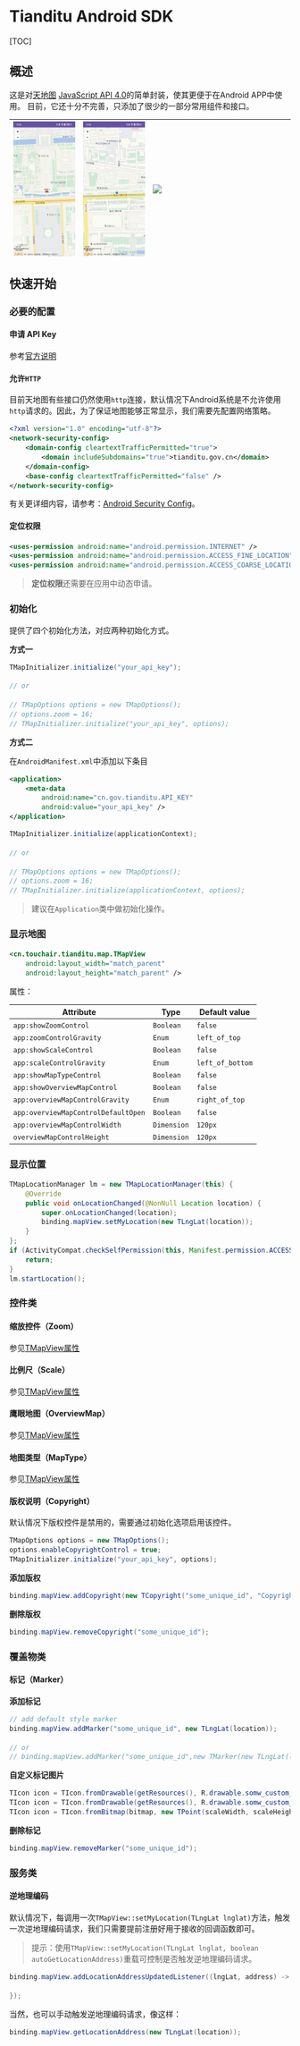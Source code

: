 # Tianditu Android SDK

[TOC]

## 概述

这是对[天地图](https://www.tianditu.gov.cn/) [JavaScript API 4.0](http://lbs.tianditu.gov.cn/api/js4.0/guide.html)的简单封装，使其更便于在Android APP中使用。 目前，它还十分不完善，只添加了很少的一部分常用组件和接口。

| <img src="./Screenshots/Screenshot_20250305_164256.png" width=240 align=left /> | <img src="./Screenshots/Screenshot_20250305_164448.png" width=240 align=left /> | <img src="./Screenshots/Screenshot_20250305_165352.png" width=240 align=left /> |
| :----------------------------------------------------------- | ------------------------------------------------------------ | ------------------------------------------------------------ |

## 快速开始

### 必要的配置

#### 申请 API Key

参考[官方说明](http://lbs.tianditu.gov.cn/home.html)

#### 允许`HTTP`

目前天地图有些接口仍然使用`http`连接，默认情况下Android系统是不允许使用`http`请求的。因此，为了保证地图能够正常显示，我们需要先配置网络策略。

```xml
<?xml version="1.0" encoding="utf-8"?>
<network-security-config>
    <domain-config cleartextTrafficPermitted="true">
        <domain includeSubdomains="true">tianditu.gov.cn</domain>
    </domain-config>
    <base-config cleartextTrafficPermitted="false" />
</network-security-config>
```
有关更详细内容，请参考：[Android Security Config](https://developer.android.com/privacy-and-security/security-config)。

#### 定位权限

```xml
<uses-permission android:name="android.permission.INTERNET" />
<uses-permission android:name="android.permission.ACCESS_FINE_LOCATION" />
<uses-permission android:name="android.permission.ACCESS_COARSE_LOCATION" />
```

> **定位权限**还需要在应用中动态申请。

### 初始化

提供了四个初始化方法，对应两种初始化方式。

**方式一**

```java
TMapInitializer.initialize("your_api_key");

// or

// TMapOptions options = new TMapOptions();
// options.zoom = 16;
// TMapInitializer.initialize("your_api_key", options);
```

**方式二**

在`AndroidManifest.xml`中添加以下条目
```xml
<application>
    <meta-data
        android:name="cn.gov.tianditu.API_KEY"
        android:value="your_api_key" />
</application>
```

```java
TMapInitializer.initialize(applicationContext);

// or

// TMapOptions options = new TMapOptions();
// options.zoom = 16;
// TMapInitializer.initialize(applicationContext, options);
```

> 建议在`Application`类中做初始化操作。

### 显示地图

```xml
<cn.touchair.tianditu.map.TMapView
    android:layout_width="match_parent"
    android:layout_height="match_parent" />
```

属性：

| Attribute                           | Type        | Default value    |
| ----------------------------------- | ----------- | ---------------- |
| `app:showZoomControl`               | `Boolean`   | `false`          |
| `app:zoomControlGravity`            | `Enum`      | `left_of_top`    |
| `app:showScaleControl`              | `Boolean`   | `false`          |
| `app:scaleControlGravity`           | `Enum`      | `left_of_bottom` |
| `app:showMapTypeControl`            | `Boolean`   | `false`          |
| `app:showOverviewMapControl`        | `Boolean`   | `false`          |
| `app:overviewMapControlGravity`     | `Enum`      | `right_of_top`   |
| `app:overviewMapControlDefaultOpen` | `Boolean`   | `false`          |
| `app:overviewMapControlWidth`       | `Dimension` | `120px`          |
| `overviewMapControlHeight`          | `Dimension` | `120px`          |

### 显示位置

```java
TMapLocationManager lm = new TMapLocationManager(this) {
    @Override
    public void onLocationChanged(@NonNull Location location) {
        super.onLocationChanged(location);
        binding.mapView.setMyLocation(new TLngLat(location));
    }
};
if (ActivityCompat.checkSelfPermission(this, Manifest.permission.ACCESS_FINE_LOCATION) != PackageManager.PERMISSION_GRANTED) {
    return;
}
lm.startLocation();
```

### 控件类

#### 缩放控件（Zoom）

参见[TMapView属性](#显示地图)

#### 比例尺（Scale）

参见[TMapView属性](#显示地图)

#### 鹰眼地图（OverviewMap）

参见[TMapView属性](#显示地图)

#### 地图类型（MapType）

参见[TMapView属性](#显示地图)

#### 版权说明（Copyright）

默认情况下版权控件是禁用的，需要通过初始化选项启用该控件。

```java
TMapOptions options = new TMapOptions();
options.enableCopyrightControl = true;
TMapInitializer.initialize("your_api_key", options);
```

**添加版权**

```java
binding.mapView.addCopyright(new TCopyright("some_unique_id", "Copyright (C) 2022 Tianditu. All rights reserved."));
```

**删除版权**

```java
binding.mapView.removeCopyright("some_unique_id");
```

### 覆盖物类

#### 标记（Marker）

**添加标记**

```java
// add default style marker
binding.mapView.addMarker("some_unique_id", new TLngLat(location));

// or
// binding.mapView.addMarker("some_unique_id",new TMarker(new TLngLat(location), TIcon.PIN_RED));
```

**自定义标记图片**

```java
TIcon icon = TIcon.fromDrawable(getResources(), R.drawable.somw_custom_drawable));
TIcon icon = TIcon.fromDrawable(getResources(), R.drawable.somw_custom_drawable), new TPoint(scaleWidth, scaleHeight));
TIcon icon = TIcon.fromBitmap(bitmap, new TPoint(scaleWidth, scaleHeight));
```

**删除标记**

```java
binding.mapView.removeMarker("some_unique_id");
```

### 服务类

#### 逆地理编码

默认情况下，每调用一次`TMapView::setMyLocation(TLngLat lnglat)`方法，触发一次逆地理编码请求，我们只需要提前注册好用于接收的回调函数即可。

> 提示：使用`TMapView::setMyLocation(TLngLat lnglat, boolean autoGetLocationAddress)`重载可控制是否触发逆地理编码请求。

```java
binding.mapView.addLocationAddressUpdatedListener((lngLat, address) -> {
    
});
```

当然，也可以手动触发逆地理编码请求，像这样：

```java
binding.mapView.getLocationAddress(new TLngLat(location));
```